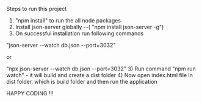 Steps to run this project

1) "npm install"  to run the all node packages
1) Install json-server globally --( "npm install json-server -g")
2) On successful installation run following commands

  "json-server --watch db.json --port=3032"

  or

  "npx json-server --watch db.json --port=3032"
  3) Run command "npm run watch" - it will build and create a dist folder
  4) Now open index.html file in dist folder, which is build folder and then run the application


  HAPPY CODING !!!